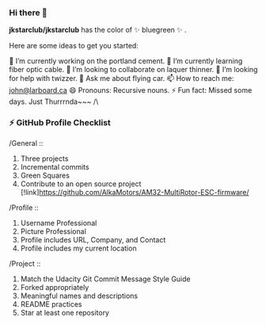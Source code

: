 ### Hi there 👋

**jkstarclub/jkstarclub** has the color of ✨ bluegreen ✨ .

Here are some ideas to get you started:

🔭 I’m currently working on the portland cement.
🌱 I’m currently learning fiber optic cable.
👯 I’m looking to collaborate on laquer thinner.
🤔 I’m looking for help with twizzer.
💬 Ask me about flying car.
📫 How to reach me: john@larboard.ca
😄 Pronouns: Recursive nouns.
⚡ Fun fact: Missed some days. Just Thurrrnda~~~ /\

### ⚡ GitHub Profile Checklist

/General ::
1. Three projects
2. Incremental commits
3. Green Squares
4. Contribute to an open source project
[!link]https://github.com/AlkaMotors/AM32-MultiRotor-ESC-firmware/

/Profile ::
1. Username Professional
2. Picture Professional
3. Profile includes URL, Company, and Contact
4. Profile includes my current location

/Project ::
1. Match the Udacity Git Commit Message Style Guide
2. Forked appropriately
3. Meaningful names and descriptions
4. README practices
5. Star at least one repository

